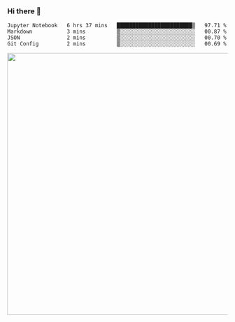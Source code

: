 ### Hi there 👋

<!--START_SECTION:waka-->
```text
Jupyter Notebook   6 hrs 37 mins   ████████████████████████▒   97.71 % 
Markdown           3 mins          ▒░░░░░░░░░░░░░░░░░░░░░░░░   00.87 % 
JSON               2 mins          ▒░░░░░░░░░░░░░░░░░░░░░░░░   00.70 % 
Git Config         2 mins          ▒░░░░░░░░░░░░░░░░░░░░░░░░   00.69 % 
```
<!--END_SECTION:waka-->

<img src="https://wakatime.com/share/@QuantumA/fc1cfcd9-4c6f-41e9-9c18-f86f6df42a11.svg?sanitize=true" width="600">

<!--
**QuantumA/QuantumA** is a ✨ _special_ ✨ repository because its `README.md` (this file) appears on your GitHub profile.

Here are some ideas to get you started:

- 🔭 I’m currently working on ...
- 🌱 I’m currently learning ...
- 👯 I’m looking to collaborate on ...
- 🤔 I’m looking for help with ...
- 💬 Ask me about ...
- 📫 How to reach me: ...
- 😄 Pronouns: ...
- ⚡ Fun fact: ...
-->
